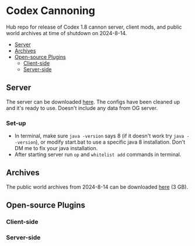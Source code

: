 # Codex Cannoning
Hub repo for release of Codex 1.8 cannon server, client mods, and public world archives at time of shutdown on 2024-8-14.
- [Server](#server)
- [Archives](#archives)
- [Open-source Plugins](#open-source-plugins)
  - [Client-side](#client-side)
  - [Server-side](#server-side)

## Server
The server can be downloaded [here](https://codex-cannoning.s3.amazonaws.com/codex-server-v2024.10.6.7z). The configs have been cleaned up and it's ready to use. Doesn't include any data from OG server.

### Set-up
- In terminal, make sure `java -version` says 8 (if it doesn't work try `java --version`), or modify start.bat to use a specific java 8 installation. Don't DM me to fix your java installation.
- After starting server run `op` and `whitelist add` commands in terminal.

## Archives
The public world archives from 2024-8-14 can be downloaded [here](https://codex-cannoning.s3.amazonaws.com/codex-public-worlds.7z) (3 GB).


## Open-source Plugins
### Client-side

### Server-side
